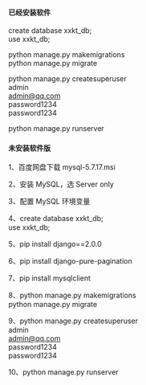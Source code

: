 
#### 已经安装软件

create database xxkt_db;  
use xxkt_db;  

python manage.py makemigrations  
python manage.py migrate  

python manage.py createsuperuser  
admin  
admin@qq.com  
password1234  
password1234  

python manage.py runserver  




#### 未安装软件版

1、百度网盘下载 mysql-5.7.17.msi  

2、安装 MySQL，选 Server only  

3、配置 MySQL 环境变量  

4、create database xxkt_db;  
use xxkt_db;  

5、pip install django==2.0.0  

6、pip install django-pure-pagination  

7、pip install mysqlclient  

8、python manage.py makemigrations  
python manage.py migrate  

9、python manage.py createsuperuser  
admin  
admin@qq.com  
password1234  
password1234  

10、python manage.py runserver  
